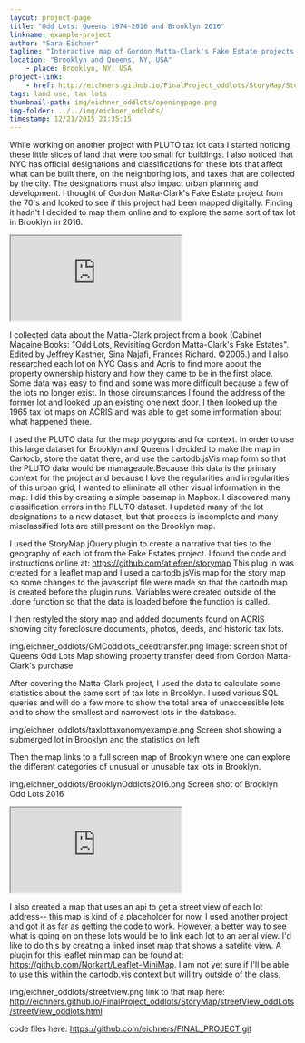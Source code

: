 ```yaml
---
layout: project-page
title: "Odd Lots: Queens 1974-2016 and Brooklyn 2016"
linkname: example-project
author: "Sara Eichner"
tagline: "Interactive map of Gordon Matta-Clark's Fake Estate projects from 1974 and a look at odd tax lots in Brooklyn, 2016"
location: "Brooklyn and Queens, NY, USA"
    - place: Brooklyn, NY, USA
project-link: 
	- href: http://eichners.github.io/FinalProject_oddlots/StoryMap/StoryMap_oddlots.html
tags: land use, tax lots
thumbnail-path: img/eichner_oddlots/openingpage.png
img-folder: ../../img/eichner_oddlots/
timestamp: 12/21/2015 21:35:15
---
```


While working on another project with PLUTO tax lot data I started noticing these little slices of land that were too small for buildings. I also noticed that NYC has official designations and classifications for these lots that affect what can be built there, on the neighboring lots, and taxes that are collected by the city. The designations must also impact urban planning and development. I thought of Gordon Matta-Clark's Fake Estate project from the 70's and looked to see if this project had been mapped digitally. Finding it hadn't I decided to map them online and to explore the same sort of tax lot in Brooklyn in 2016. 

<iframe src="http://eichners.github.io/FinalProject_oddlots/StoryMap/StoryMap_oddlots.html">
</iframe>

I collected data about the Matta-Clark project from a book (Cabinet Magaine Books: "Odd Lots, Revisiting Gordon Matta-Clark's Fake Estates". Edited by Jeffrey Kastner, Sina Najafi, Frances Richard. ©2005.) and I also researched each lot on NYC Oasis and Acris to find more about the property ownership history and how they came to be in the first place. Some data was easy to find and some was more difficult because a few of the lots no longer exist. In those circumstances I found the address of the former lot and looked up an existing one next door. I then looked up the 1965 tax lot maps on ACRIS and was able to get some imformation about what happened there. 

I used the PLUTO data for the map polygons and for context. In order to use this large dataset for Brooklyn and Queens I decided to make the map in Cartodb, store the datat there, and use the cartodb.jsVis map form so that the PLUTO data would be manageable.Because this data is the primary context for the project and because I love the regularities and irregularities of this urban grid, I wanted to eliminate all other visual information in the map. I did this by creating a simple basemap in Mapbox. I discovered many classification errors in the PLUTO dataset. I updated many of the lot designations to a new dataset, but that process is incomplete and many misclassified lots are still present on the Brooklyn map.

I used the StoryMap jQuery plugin to create a narrative that ties to the geography of each lot from the Fake Estates project. I found the code and instructions online at: https://github.com/atlefren/storymap
This plug in was created for a leaflet map and I used a cartodb.jsVis map for the story map so some changes to the javascript file were made so that the cartodb map is created before the plugin runs. Variables were created outside of the .done function so that the data is loaded before the function is called.

I then restyled the story map and added documents found on ACRIS showing city foreclosure documents, photos, deeds, and historic tax lots. 

img/eichner_oddlots/GMCoddlots_deedtransfer.png
Image: screen shot of Queens Odd Lots Map showing property transfer deed from Gordon Matta-Clark's purchase

After covering the Matta-Clark project, I used the data to calculate some statistics about the same sort of tax lots in Brooklyn. I used various SQL queries and will do a few more to show the total area of unaccessible lots and to show the smallest and narrowest lots in the database. 

img/eichner_oddlots/taxlottaxonomyexample.png
Screen shot showing a submerged lot in Brooklyn and the statistics on left

Then the map links to a full screen map of Brooklyn where one can explore the different categories of unusual or unusable tax lots in Brooklyn.

img/eichner_oddlots/BrooklynOddlots2016.png
Screen shot of Brooklyn Odd Lots 2016

<iframe src="http://eichners.github.io/FinalProject_oddlots/StoryMap/StoryMap_oddlots.html">
</iframe>

I also created a map that uses an api to get a street view of each lot address-- this map is kind of a placeholder for now. I used another project and got it as far as getting the code to work. However, a better way to see what is going on on these lots would be to link each lot to an aerial view. I'd like to do this by creating a linked inset map that shows a satelite view. A plugin for this leaflet minimap can be found at: https://github.com/Norkart/Leaflet-MiniMap. I am not yet sure if I'll be able to use this within the cartodb.vis context but will try outside of the class. 

img/eichner_oddlots/streetview.png
link to that map here: http://eichners.github.io/FinalProject_oddlots/StoryMap/streetView_oddLots/streetView_oddlots.html

code files here: https://github.com/eichners/FINAL_PROJECT.git








